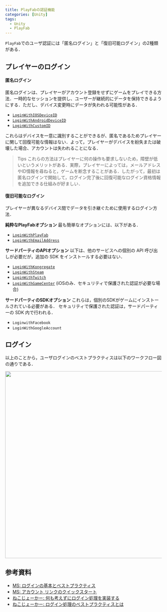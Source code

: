 ```yaml
---
title: PlayFabの認証機能
categories: [Unity]
tags:
  - Unity
  - PlayFab
---
```


`PlayFab`でのユーザ認証には「匿名ログイン」と「復旧可能ログイン」の2種類がある．


## プレイヤーのログイン

#### 匿名ログイン
匿名ログインは、プレイヤーがアカウント登録をせずにゲームをプレイできる方法．一時的なセッションを提供し、ユーザーが継続的にデータを保持できるようにする．ただし、デバイス変更時にデータが失われる可能性がある．

- [`LoginWithIOSDeviceID`][LoginWithIOSDeviceID]
- [`LoginWithAndroidDeviceID`][LoginWithAndroidDeviceID]
- [`LoginWithCustomID`][LoginWithCustomID]

これらはデバイスを一意に識別することができるが、匿名であるためプレイヤーに関して回復可能な情報はない．よって，プレイヤーがデバイスを紛失または破壊した場合、アカウントは失われることになる．

> Tips
> これらの方法はプレイヤーに何の操作も要求しないため，障壁が低いというメリットがある．実際，プレイヤーによっては，メールアドレスやID情報を尋ねると，ゲームを断念することがある．したがって，最初は匿名ログインで開始して，ログイン完了後に回復可能なログイン資格情報を追加できる仕組みが好ましい．

#### 復旧可能なログイン
プレイヤーが異なるデバイス間でデータを引き継ぐために使用するログイン方法．

**純粋なPlayFabオプション**
最も簡単なオプションには、以下がある．

- [`LoginWithPlayFab`][LoginWithPlayFab]
- [`LoginWithEmailAddress`][LoginWithEmailAddress]

**サードパーティのAPIオプション**
以下は、他のサービスへの個別の API 呼び出しが必要だが，追加の SDK をインストールする必要はない．

- [`LoginWithKongregate`][LoginWithKongregate]
- [`LoginWithSteam`][LoginWithSteam]
- [`LoginWithTwitch`][LoginWithTwitch]
- [`LoginWithGameCenter`][LoginWithGameCenter] (iOSのみ．セキュリティで保護された認証が必要な場合)

**サードパーティのSDKオプション**
これらは，個別のSDKがゲームにインストールされている必要がある． セキュリティで保護された認証は，サードパーティーの SDK 内で行われる．

- `LoginwithFacebook`
- `LoginWithGoogleAccount`


## ログイン

以上のことから，ユーザログインのベストプラクティスは以下のワークフロー図の通りである．

<img src="https://learn.microsoft.com/ja-jp/gaming/playfab/features/authentication/media/tutorials/playfab-anonymous-login-and-recoverable-login.png" alt="" width=600>


## 参考資料
- [MS: ログインの基本とベストプラクティス](https://learn.microsoft.com/ja-jp/gaming/playfab/features/authentication/login/login-basics-best-practices)
- [MS: アカウント リンクのクイックスタート](https://learn.microsoft.com/ja-jp/gaming/playfab/features/authentication/login/quickstart)
- [ねこじょーかー: 何も考えずにログイン処理を実装する](https://playfab-master.com/playfab-login)
- [ねこじょーかー: ログイン処理のベストプラクティスとは](https://playfab-master.com/playfab-login-best-practices)


<!-- リンク -->
[LoginWithIOSDeviceID]: https://learn.microsoft.com/ja-jp/rest/api/playfab/client/authentication/login-with-ios-device-id?view=playfab-rest
[LoginWithAndroidDeviceID]: https://learn.microsoft.com/ja-jp/rest/api/playfab/client/authentication/login-with-android-device-id?view=playfab-rest
[LoginWithCustomID]: https://learn.microsoft.com/ja-jp/rest/api/playfab/client/authentication/login-with-custom-id?view=playfab-rest

[LoginWithPlayFab]: https://learn.microsoft.com/ja-jp/rest/api/playfab/client/authentication/login-with-playfab?view=playfab-rest
[LoginWithEmailAddress]: https://learn.microsoft.com/ja-jp/rest/api/playfab/client/authentication/login-with-email-address?view=playfab-rest

[LoginWithKongregate]: https://learn.microsoft.com/ja-jp/rest/api/playfab/client/authentication/login-with-kongregate?view=playfab-rest
[LoginWithSteam]: https://learn.microsoft.com/ja-jp/rest/api/playfab/client/authentication/login-with-steam?view=playfab-rest
[LoginWithTwitch]: https://learn.microsoft.com/ja-jp/rest/api/playfab/client/authentication/login-with-twitch?view=playfab-rest
[LoginWithGameCenter]: https://learn.microsoft.com/ja-jp/rest/api/playfab/client/authentication/login-with-game-center?view=playfab-rest